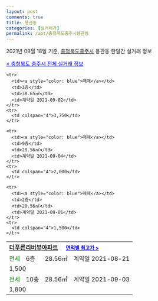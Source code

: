 ```yaml
---
layout: post
comments: true
title: 용관동
categories: [실거래가]
permalink: /apt/충청북도충주시용관동
---
```


2021년 09월 18일 기준, <a href="/apt/충청북도충주시">충청북도충주시</a> 용관동 한달간 실거래 정보

<a style="color: blue;" href="/apt/충청북도충주시">< 충청북도 충주시 전체 실거래 정보</a>
<!---- start ---->
<table>
  <tr>
    <td colspan="4" style="font-weight: bold;"><a href="/apt/충청북도충주시용관동더푸른리버뷰아파트">더푸른리버뷰아파트</a> &nbsp;&nbsp;&nbsp; <a style="color: blue; font-size: smaller;" href="/apt/충청북도충주시용관동더푸른리버뷰아파트">면적별 최고가 ></a></td>
  </tr>
    
    <tr>
      <td><a style="color: blue">매매</a></td>
      <td>3층</td>
      <td>38.65㎡</td>
      <td>계약일 2021-09-02</td>
    </tr>
    <tr>
      <td colspan="4">3,750</td>
    </tr>
      
    <tr>
      <td><a style="color: blue">매매</a></td>
      <td>9층</td>
      <td>28.56㎡</td>
      <td>계약일 2021-09-04</td>
    </tr>
    <tr>
      <td colspan="4">2,000</td>
    </tr>
      
    <tr>
      <td><a style="color: blue">매매</a></td>
      <td>2층</td>
      <td>28.56㎡</td>
      <td>계약일 2021-09-01</td>
    </tr>
    <tr>
      <td colspan="4">1,500</td>
    </tr>
      
  <tr>
    <td><a style="color: darkgreen">전세</a></td>
    <td>6층</td>
    <td>28.56㎡</td>
    <td>계약일 2021-08-21</td>
  </tr>
  <tr>
    <td colspan="4">1,500</td>
  </tr>
    
  <tr>
    <td><a style="color: darkgreen">전세</a></td>
    <td>10층</td>
    <td>28.56㎡</td>
    <td>계약일 2021-09-03</td>
  </tr>
  <tr>
    <td colspan="4">1,800</td>
  </tr>
    
</table>
<!---- end ---->
    